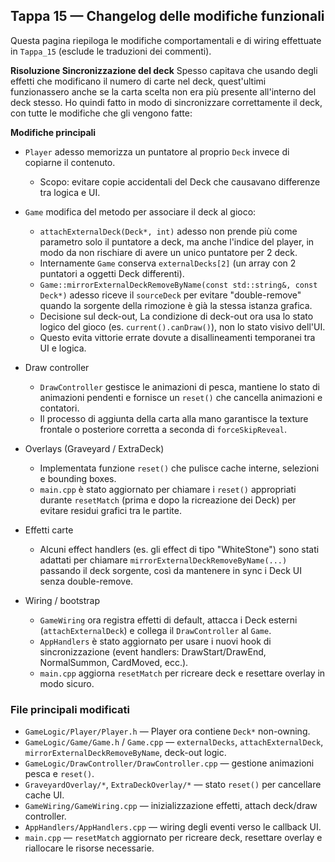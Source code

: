 ## Tappa 15 — Changelog delle modifiche funzionali

Questa pagina riepiloga le modifiche comportamentali e di wiring effettuate in `Tappa_15` (esclude le traduzioni dei commenti).

**Risoluzione Sincronizzazione del deck**
Spesso capitava che usando degli effetti che modificano il numero di carte nel deck, quest'ultimi funzionassero anche se la carta scelta non era più presente all'interno del deck stesso.
Ho quindi fatto in modo di sincronizzare correttamente il deck, con tutte le modifiche che gli vengono fatte:

**Modifiche principali**

- `Player` adesso memorizza un puntatore al proprio `Deck` invece di copiarne il contenuto.
  - Scopo: evitare copie accidentali del Deck che causavano differenze tra logica e UI.

- `Game` modifica del metodo per associare il deck al gioco:
  - `attachExternalDeck(Deck*, int)` adesso non prende più come parametro solo il puntatore a deck, ma anche l'indice del player, in modo da non rischiare di avere un unico puntatore per 2 deck.
  - Internamente `Game` conserva `externalDecks[2]` (un array con 2 puntatori a oggetti Deck differenti).
  - `Game::mirrorExternalDeckRemoveByName(const std::string&, const Deck*)` adesso riceve il `sourceDeck` per evitare "double-remove" quando la sorgente della rimozione è già la stessa istanza grafica.
  - Decisione sul deck-out, La condizione di deck-out ora usa lo stato logico del gioco (es. `current().canDraw()`), non lo stato visivo dell'UI.
  - Questo evita vittorie errate dovute a disallineamenti temporanei tra UI e logica.

- Draw controller
  - `DrawController` gestisce le animazioni di pesca, mantiene lo stato di animazioni pendenti e fornisce un `reset()` che cancella animazioni e contatori.
  - Il processo di aggiunta della carta alla mano garantisce la texture frontale o posteriore corretta a seconda di `forceSkipReveal`.

- Overlays (Graveyard / ExtraDeck)
  - Implementata funzione `reset()` che pulisce cache interne, selezioni e bounding boxes.
  - `main.cpp` è stato aggiornato per chiamare i `reset()` appropriati durante `resetMatch` (prima e dopo la ricreazione dei Deck) per evitare residui grafici tra le partite.

- Effetti carte
  - Alcuni effect handlers (es. gli effect di tipo "WhiteStone") sono stati adattati per chiamare `mirrorExternalDeckRemoveByName(...)` passando il deck sorgente, così da mantenere in sync i Deck UI senza double-remove.

- Wiring / bootstrap
  - `GameWiring` ora registra effetti di default, attacca i Deck esterni (`attachExternalDeck`) e collega il `DrawController` al `Game`.
  - `AppHandlers` è stato aggiornato per usare i nuovi hook di sincronizzazione (event handlers: DrawStart/DrawEnd, NormalSummon, CardMoved, ecc.).
  - `main.cpp` aggiorna `resetMatch` per ricreare deck e resettare overlay in modo sicuro.

### File principali modificati
- `GameLogic/Player/Player.h` — Player ora contiene `Deck*` non-owning.
- `GameLogic/Game/Game.h` / `Game.cpp` — `externalDecks`, `attachExternalDeck`, `mirrorExternalDeckRemoveByName`, deck-out logic.
- `GameLogic/DrawController/DrawController.cpp` — gestione animazioni pesca e `reset()`.
- `GraveyardOverlay/*`, `ExtraDeckOverlay/*` — stato `reset()` per cancellare cache UI.
- `GameWiring/GameWiring.cpp` — inizializzazione effetti, attach deck/draw controller.
- `AppHandlers/AppHandlers.cpp` — wiring degli eventi verso le callback UI.
- `main.cpp` — `resetMatch` aggiornato per ricreare deck, resettare overlay e riallocare le risorse necessarie.


